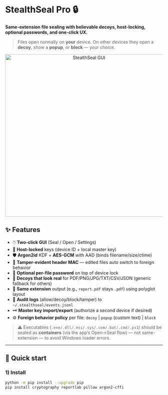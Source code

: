 # StealthSeal Pro 🔒

**Same-extension file sealing with believable decoys, host-locking, optional passwords, and one-click UX.**

> Files open normally on **your** device.
> On other devices they open a **decoy**, show a **popup**, or **block** — your choice.

<p align="center">
  <img alt="StealthSeal GUI" src="examples/screenshots/app.png" width="520">
</p>

## ✨ Features

- 🖱️ **Two-click GUI** (Seal / Open / Settings)
- 🧠 **Host-locked** keys (device ID + local master key)
- 🛡️ **Argon2id** KDF + **AES-GCM** with AAD (binds filename/size/ctime)
- 🔏 **Tamper-evident header MAC** — edited files auto switch to foreign behavior
- 🔐 **Optional per-file password** on top of device lock
- 🧪 **Decoys that look real** for PDF/PNG/JPG/TXT/CSV/JSON (generic fallback for others)
- 🧰 **Same extension** output (e.g., `report.pdf` stays `.pdf`) using polyglot layout
- 🧾 **Audit logs** (allow/decoy/block/tamper) to `~/.stealthseal/events.jsonl`
- 🗝️ **Master key import/export** (authorize a second device if desired)
- ⚙️ **Foreign behavior policy** per file: `decoy` | `popup` (custom text) | `block`

> ⚠️ Executables (`.exe/.dll/.msi/.sys/.com/.bat/.cmd/.ps1`) should be sealed as **containers** (via the app’s Open→Seal flow) — not same-extension — to avoid Windows loader errors.

---

## 🚀 Quick start

### 1) Install

```bash
python -m pip install --upgrade pip
pip install cryptography reportlab pillow argon2-cffi
```
